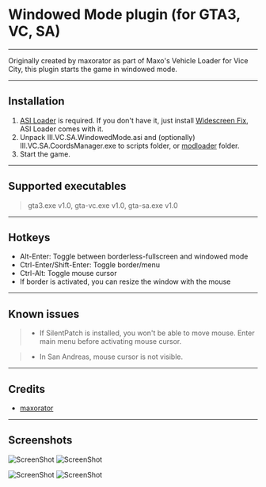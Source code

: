 # Windowed Mode plugin (for GTA3, VC, SA)

----
Originally created by maxorator as part of Maxo's Vehicle Loader for Vice City, this plugin starts the game in windowed mode.

----
## Installation
1. [ASI Loader](https://github.com/ThirteenAG/Ultimate-ASI-Loader/releases) is required. If you don't have it, just install [Widescreen Fix](https://thirteenag.github.io/wfp#sec1), ASI Loader comes with it.
2. Unpack III.VC.SA.WindowedMode.asi and (optionally) III.VC.SA.CoordsManager.exe to scripts folder, or [modloader](https://github.com/thelink2012/modloader/releases) folder.
3. Start the game.

----
## Supported executables

>gta3.exe v1.0, gta-vc.exe v1.0, gta-sa.exe v1.0

----
## Hotkeys
* Alt-Enter: Toggle between borderless-fullscreen and windowed mode
* Ctrl-Enter/Shift-Enter: Toggle border/menu
* Ctrl-Alt: Toggle mouse cursor
* If border is activated, you can resize the window with the mouse

----
## Known issues

>* If SilentPatch is installed, you won't be able to move mouse. Enter main menu before activating mouse cursor.

>* In San Andreas, mouse cursor is not visible.

----
## Credits
* [maxorator](http://gtaforums.com/topic/477801-maxos-vehicle-loader/)

----
## Screenshots
![ScreenShot](http://i.imgur.com/ApT8VH4m.jpg) ![ScreenShot](http://i.imgur.com/R3k5fPGm.jpg)

![ScreenShot](http://i.imgur.com/Q3GkXikm.jpg) ![ScreenShot](http://i.imgur.com/wHbbtM0m.jpg)
